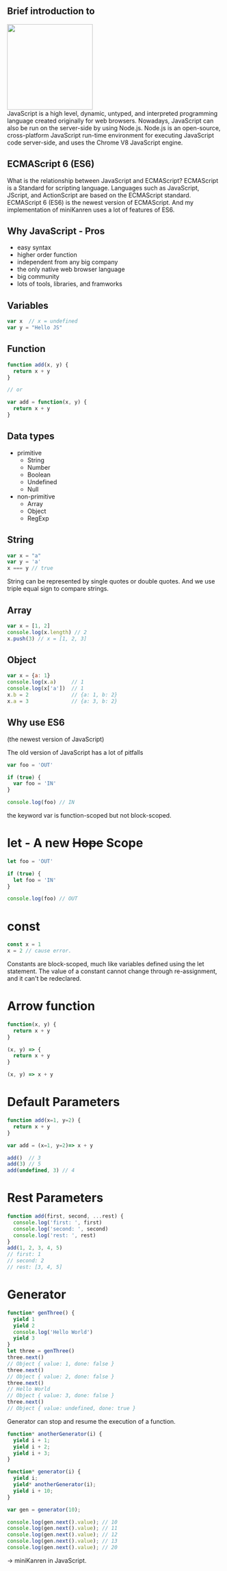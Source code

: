 <!-- slide -->
## Brief introduction to
<img src="https://upload.wikimedia.org/wikipedia/commons/thumb/9/99/Unofficial_JavaScript_logo_2.svg/480px-Unofficial_JavaScript_logo_2.svg.png" width="200" />

<aside class="notes">
JavaScript is a high level, dynamic, untyped, and interpreted programming language created originally for web browsers. Nowadays, JavaScript can also be run on the server-side by using Node.js.  
Node.js is an open-source, cross-platform JavaScript run-time environment for executing JavaScript code server-side, and uses the Chrome V8 JavaScript engine.
</aside>

<!-- slide vertical:true -->  
## ECMAScript 6 (ES6)  
<aside class="notes">
What is the relationship between JavaScript and ECMAScript?  
ECMAScript is a Standard for scripting language. Languages such as JavaScript, JScript, and ActionScript are based on the ECMAScript standard.  
ECMAScript 6 (ES6) is the newest version of ECMAScript.  
And my implementation of miniKanren uses a lot of features of ES6.    
</aside>

<!-- slide vertical:true -->
## Why JavaScript - Pros  
* easy syntax  
* higher order function
* independent from any big company  
* the only native web browser language  
* big community  
* lots of tools, libraries, and framworks   

<!-- slide vertical:true -->
## Variables  
```javascript
var x  // x = undefined
var y = "Hello JS"
```

<!-- slide vertical:true -->
## Function
```javascript
function add(x, y) {
  return x + y
}

// or

var add = function(x, y) {
  return x + y
}
```
<!-- slide vertical:true -->
## Data types
* primitive
  * String
  * Number  
  * Boolean  
  * Undefined  
  * Null  
* non-primitive  
  * Array  
  * Object  
  * RegExp  

<!-- slide vertical:true -->
## String
```javascript
var x = "a"
var y = 'a'
x === y // true
```
<aside class="notes">
String can be represented by single quotes or double quotes.
And we use triple equal sign to compare strings.  
</aside>

<!-- slide vertical:true -->
## Array  
```javascript  
var x = [1, 2]
console.log(x.length) // 2
x.push(3) // x = [1, 2, 3]
```

<!-- slide vertical:true -->
## Object
```javascript
var x = {a: 1}
console.log(x.a)     // 1  
console.log(x['a'])  // 1
x.b = 2              // {a: 1, b: 2}
x.a = 3              // {a: 3, b: 2}
```

<!-- slide vertical:true -->  
## Why use ES6  
(the newest version of JavaScript)
<aside class="notes">
The old version of JavaScript has a lot of pitfalls
</aside>

<!-- slide vertical:true -->  
```javascript  
var foo = 'OUT'

if (true) {
  var foo = 'IN'
}

console.log(foo) // IN
```  
<aside class="notes">
the keyword var is function-scoped but not block-scoped.
</aside>

<!-- slide vertical:true -->  
# let - A new <strike>Hope</strike> Scope  
```javascript  
let foo = 'OUT'

if (true) {
  let foo = 'IN'
}

console.log(foo) // OUT
```  

<!-- slide vertical:true -->
# const
```javascript
const x = 1
x = 2 // cause error.
```
<aside class="notes">
Constants are block-scoped, much like variables defined using the let statement. The value of a constant cannot change through re-assignment, and it can't be redeclared.
</aside>

<!-- slide vertical:true -->  
# Arrow function  
```javascript
function(x, y) {
  return x + y
}

(x, y) => {
  return x + y
}

(x, y) => x + y
```

<!-- slide vertical:true -->  
# Default Parameters
```javascript
function add(x=1, y=2) {
  return x + y
}

var add = (x=1, y=2)=> x + y

add()  // 3
add(3) // 5
add(undefined, 3) // 4
```

<!-- slide vertical:true -->  
# Rest Parameters
```javascript
function add(first, second, ...rest) {
  console.log('first: ', first)
  console.log('second: ', second)
  console.log('rest: ', rest)
}
add(1, 2, 3, 4, 5)
// first: 1
// second: 2
// rest: [3, 4, 5]
```


<!-- slide vertical:true -->
# Generator
```javascript
function* genThree() {
  yield 1
  yield 2
  console.log('Hello World')
  yield 3
}
let three = genThree()
three.next()  
// Object { value: 1, done: false }
three.next()  
// Object { value: 2, done: false }
three.next()  
// Hello World
// Object { value: 3, done: false }
three.next()
// Object { value: undefined, done: true }
```

<aside class="notes">
Generator can stop and resume the execution of a function.  
</aside>


<!-- slide vertical:true -->
```JavaScript
function* anotherGenerator(i) {
  yield i + 1;
  yield i + 2;
  yield i + 3;
}

function* generator(i) {
  yield i;
  yield* anotherGenerator(i);
  yield i + 10;
}

var gen = generator(10);

console.log(gen.next().value); // 10
console.log(gen.next().value); // 11
console.log(gen.next().value); // 12
console.log(gen.next().value); // 13
console.log(gen.next().value); // 20
```

<!-- slide vertical:true -->
$\longrightarrow$ miniKanren in JavaScript.  